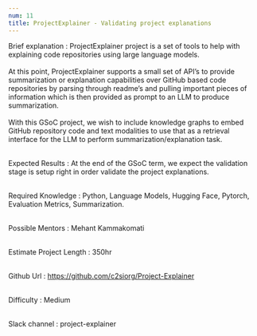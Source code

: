 ```yaml
---
num: 11
title: ProjectExplainer - Validating project explanations
---
```

Brief explanation
: ProjectExplainer project is a set of tools to help with explaining code repositories using large language models.
<br><br>
At this point, ProjectExplainer supports a small set of API’s to provide summarization or explanation capabilities over GitHub based code repositories by parsing through readme’s and pulling important pieces of information which is then provided as prompt to an LLM to produce summarization.
<br><br>
With this GSoC project, we wish to include knowledge graphs to embed GitHub repository code and text  modalities to use that as a retrieval interface for the LLM to perform summarization/explanation task.
<br><br>

Expected Results
: At the end of the GSoC term, we expect the validation stage is setup right in order validate the project explanations.
<br><br>

Required Knowledge
: Python, Language Models, Hugging Face, Pytorch, Evaluation Metrics, Summarization.
<br><br>

Possible Mentors
: Mehant Kammakomati
<br><br>

Estimate Project Length
: 350hr
<br><br>

Github Url
: <https://github.com/c2siorg/Project-Explainer>
<br><br>

Difficulty
:  Medium
<br><br>

Slack channel
: project-explainer
<br><br>